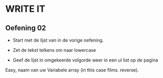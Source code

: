 # WRITE IT
## Oefening 02
* Start met de lijst van in de vorige oefening.

* Zet de tekst telkens om naar lowercase



* Geef de lijst in omgekeerde volgorde weer in een ul list op de pagina

Easy, naam van uw Variabele array (in this case films. reverse).



